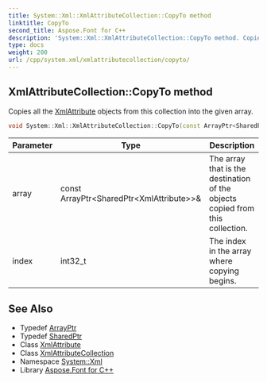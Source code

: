 ```yaml
---
title: System::Xml::XmlAttributeCollection::CopyTo method
linktitle: CopyTo
second_title: Aspose.Font for C++
description: 'System::Xml::XmlAttributeCollection::CopyTo method. Copies all the XmlAttribute objects from this collection into the given array in C++.'
type: docs
weight: 200
url: /cpp/system.xml/xmlattributecollection/copyto/
---
```

## XmlAttributeCollection::CopyTo method


Copies all the [XmlAttribute](../../xmlattribute/) objects from this collection into the given array.

```cpp
void System::Xml::XmlAttributeCollection::CopyTo(const ArrayPtr<SharedPtr<XmlAttribute>> &array, int32_t index)
```


| Parameter | Type | Description |
| --- | --- | --- |
| array | const ArrayPtr\<SharedPtr\<XmlAttribute\>\>\& | The array that is the destination of the objects copied from this collection. |
| index | int32_t | The index in the array where copying begins. |

## See Also

* Typedef [ArrayPtr](../../../system/arrayptr/)
* Typedef [SharedPtr](../../../system/sharedptr/)
* Class [XmlAttribute](../../xmlattribute/)
* Class [XmlAttributeCollection](../)
* Namespace [System::Xml](../../)
* Library [Aspose.Font for C++](../../../)
